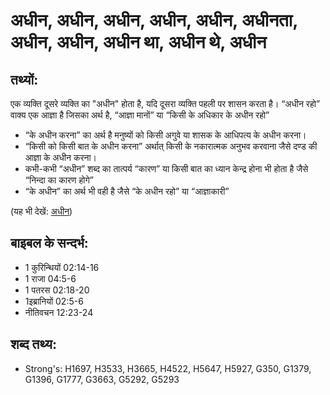 # अधीन, अधीन, अधीन, अधीन, अधीन, अधीनता, अधीन, अधीन, अधीन था, अधीन थे, अधीन #

## तथ्यों: ##

एक व्यक्ति दूसरे व्यक्ति का "अधीन" होता है, यदि दूसरा व्यक्ति पहली पर शासन करता है। “अधीन रहो” वाक्य एक आज्ञा है जिसका अर्थ है, “आज्ञा मानों” या “किसी के अधिकार के अधीन रहो”

* “के अधीन करना” का अर्थ है मनुष्यों को किसी अगुवे या शासक के आधिपत्य के अधीन करना।
* “किसी को किसी बात के अधीन करना” अर्थात् किसी के नकारात्मक अनुभव करवाना जैसे दण्ड की आज्ञा के अधीन करना।
* कभी-कभी “अधीन” शब्द का तात्पर्य “कारण” या किसी बात का ध्यान केन्द्र होना भी होता है जैसे “निन्दा का कारण होगे”
* “के अधीन” का अर्थ भी वही है जैसे “के अधीन रहो” या “आज्ञाकारी”

(यह भी देखें: [अधीन](../submit.md))

## बाइबल के सन्दर्भ: ##

* 1 कुरिन्थियों 02:14-16
* 1 राजा 04:5-6
* 1 पतरस 02:18-20
* 1इब्रानियों 02:5-6
* नीतिवचन 12:23-24

## शब्द तथ्य: ##

* Strong's: H1697, H3533, H3665, H4522, H5647, H5927, G350, G1379, G1396, G1777, G3663, G5292, G5293

